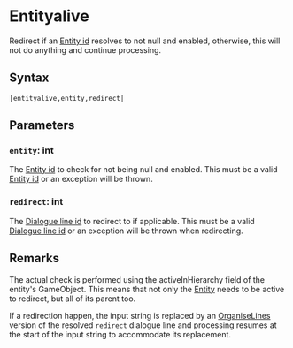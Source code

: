 # Entityalive

Redirect if an [Entity id](../Entity%20id.md) resolves to not null and enabled, otherwise, this will not do anything and continue processing.

## Syntax

````
|entityalive,entity,redirect|
````

## Parameters

### `entity`: int

The [Entity id](../Entity%20id.md) to check for not being null and enabled. This must be a valid [Entity id](../Entity%20id.md) or an exception will be thrown.

### `redirect`: int

The [Dialogue line id](../Dialogue%20line%20id.md) to redirect to if applicable. This must be a valid [Dialogue line id](../Dialogue%20line%20id.md) or an exception will be thrown when redirecting.

## Remarks

The actual check is performed using the activeInHierarchy field of the entity's GameObject. This means that not only the [Entity](../../../Entities/Entity.md) needs to be active to redirect, but all of its parent too.

If a redirection happen, the input string is replaced by an [OrganiseLines](../../Related%20Systems/Automatic%20Line%20Breaks/OrganiseLines.md) version of the resolved `redirect` dialogue line and processing resumes at the start of the input string to accommodate its replacement.
